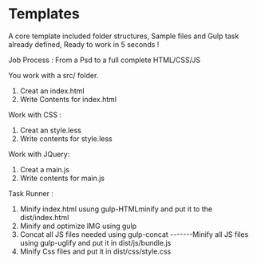 # Templates
A core template included folder structures, Sample files and Gulp task already defined, Ready to work in 5 seconds !

Job Process : 
From a Psd to a full complete HTML/CSS/JS 

You work with a src/ folder. 
1. Creat an index.html
2. Write Contents for index.html

Work with CSS :
1. Creat an style.less 
2. Write contents for style.less 

Work with JQuery: 
1. Creat a main.js
2. Write contents for main.js 

Task Runner :
1. Minify index.html usung gulp-HTMLminify and put it to the dist/index.html
2. Minify and optimize IMG using gulp
2. Concat all JS files needed using gulp-concat -------Minify all JS files using gulp-uglify and put it in dist/js/bundle.js
3. Minify Css files and put it in dist/css/style.css
